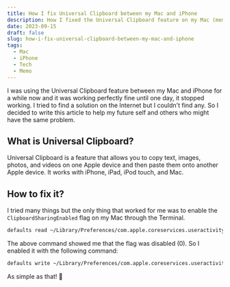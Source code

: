 ```yaml
---
title: How I fix Universal Clipboard between my Mac and iPhone
description: How I fixed the Universal Clipboard feature on my Mac (memo to my future self)
date: 2023-09-15
draft: false
slug: how-i-fix-universal-clipboard-between-my-mac-and-iphone
tags:
  - Mac
  - iPhone
  - Tech
  - Memo
---
```


I was using the Universal Clipboard feature between my Mac and iPhone for a while now and it was working perfectly fine until one day, it stopped working. I tried to find a solution on the Internet but I couldn't find any. So I decided to write this article to help my future self and others who might have the same problem.

## What is Universal Clipboard?

Universal Clipboard is a feature that allows you to copy text, images, photos, and videos on one Apple device and then paste them onto another Apple device. It works with iPhone, iPad, iPod touch, and Mac.

## How to fix it?

I tried many things but the only thing that worked for me was to enable the `ClipboardSharingEnabled` flag on my Mac through the Terminal.

```bash
defaults read ~/Library/Preferences/com.apple.coreservices.useractivityd.plist ClipboardSharingEnabled
```

The above command showed me that the flag was disabled (0). So I enabled it with the following command:

```bash
defaults write ~/Library/Preferences/com.apple.coreservices.useractivityd.plist ClipboardSharingEnabled 1
```

As simple as that! 🎉
